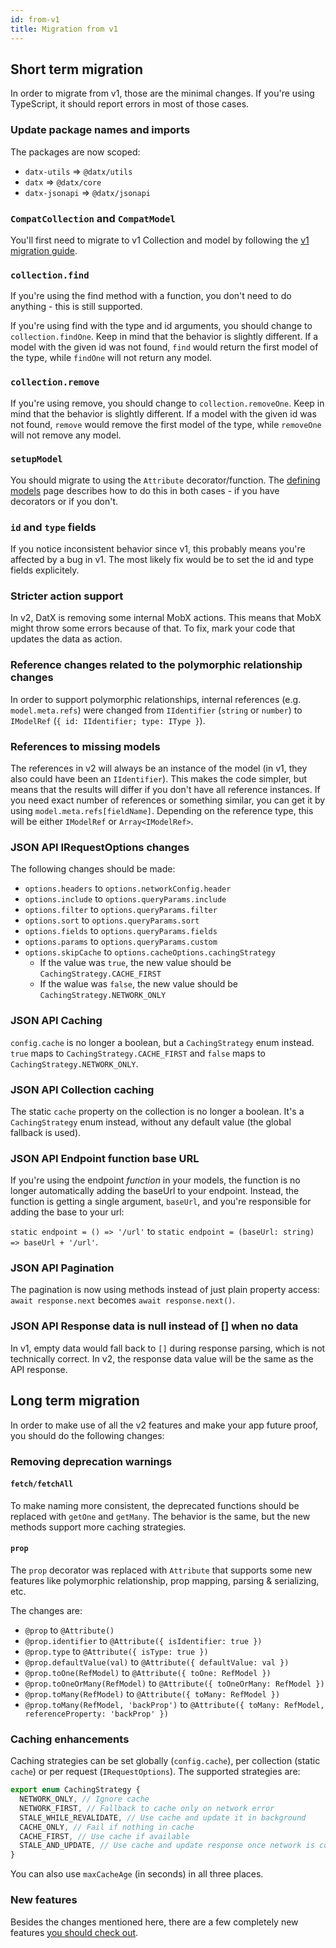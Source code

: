 ```yaml
---
id: from-v1
title: Migration from v1
---
```


## Short term migration

In order to migrate from v1, those are the minimal changes. If you're using TypeScript, it should report errors in most of those cases.

### Update package names and imports

The packages are now scoped:

- `datx-utils` => `@datx/utils`
- `datx` => `@datx/core`
- `datx-jsonapi` => `@datx/jsonapi`

### `CompatCollection` and `CompatModel`

You'll first need to migrate to v1 Collection and model by following the [v1 migration guide](https://datx.dev/docs/migration-guide/mobx-collection-store).

### `collection.find`

If you're using the find method with a function, you don't need to do anything - this is still supported.

If you're using find with the type and id arguments, you should change to `collection.findOne`. Keep in mind that the behavior is slightly different. If a model with the given id was not found, `find` would return the first model of the type, while `findOne` will not return any model.

### `collection.remove`

If you're using remove, you should change to `collection.removeOne`. Keep in mind that the behavior is slightly different. If a model with the given id was not found, `remove` would remove the first model of the type, while `removeOne` will not remove any model.

### `setupModel`

You should migrate to using the `Attribute` decorator/function. The [defining models](../defining-models) page describes how to do this in both cases - if you have decorators or if you don't.

### `id` and `type` fields

If you notice inconsistent behavior since v1, this probably means you're affected by a bug in v1. The most likely fix would be to set the id and type fields explicitely.

### Stricter action support

In v2, DatX is removing some internal MobX actions. This means that MobX might throw some errors because of that. To fix, mark your code that updates the data as action.

### Reference changes related to the polymorphic relationship changes

In order to support polymorphic relationships, internal references (e.g. `model.meta.refs`) were changed from `IIdentifier` (`string` or `number`) to `IModelRef` (`{ id: IIdentifier; type: IType }`).

### References to missing models

The references in v2 will always be an instance of the model (in v1, they also could have been an `IIdentifier`). This makes the code simpler, but means that the results will differ if you don't have all reference instances. If you need exact number of references or something similar, you can get it by using `model.meta.refs[fieldName]`. Depending on the reference type, this will be either `IModelRef` or `Array<IModelRef>`.

### JSON API IRequestOptions changes

The following changes should be made:

- `options.headers` to `options.networkConfig.header`
- `options.include` to `options.queryParams.include`
- `options.filter` to `options.queryParams.filter`
- `options.sort` to `options.queryParams.sort`
- `options.fields` to `options.queryParams.fields`
- `options.params` to `options.queryParams.custom`
- `options.skipCache` to `options.cacheOptions.cachingStrategy`
  - If the value was `true`, the new value should be `CachingStrategy.CACHE_FIRST`
  - If the walue was `false`, the new value should be `CachingStrategy.NETWORK_ONLY`

### JSON API Caching

`config.cache` is no longer a boolean, but a `CachingStrategy` enum instead. `true` maps to `CachingStrategy.CACHE_FIRST` and `false` maps to `CachingStrategy.NETWORK_ONLY`.

### JSON API Collection caching

The static `cache` property on the collection is no longer a boolean. It's a `CachingStrategy` enum instead, without any default value (the global fallback is used).

### JSON API Endpoint function base URL

If you're using the endpoint _function_ in your models, the function is no longer automatically adding the baseUrl to your endpoint. Instead, the function is getting a single argument, `baseUrl`, and you're responsible for adding the base to your url:

`static endpoint = () => '/url'` to `static endpoint = (baseUrl: string) => baseUrl + '/url'`.

### JSON API Pagination

The pagination is now using methods instead of just plain property access: `await response.next` becomes `await response.next()`.

### JSON API Response data is null instead of [] when no data

In v1, empty data would fall back to `[]` during response parsing, which is not technically correct. In v2, the response data value will be the same as the API response.

## Long term migration

In order to make use of all the v2 features and make your app future proof, you should do the following changes:

### Removing deprecation warnings

#### `fetch/fetchAll`

To make naming more consistent, the deprecated functions should be replaced with `getOne` and `getMany`. The behavior is the same, but the new methods support more caching strategies.

#### `prop`

The `prop` decorator was replaced with `Attribute` that supports some new features like polymorphic relationship, prop mapping, parsing & serializing, etc.

The changes are:

- `@prop` to `@Attribute()`
- `@prop.identifier` to `@Attribute({ isIdentifier: true })`
- `@prop.type` to `@Attribute({ isType: true })`
- `@prop.defaultValue(val)` to `@Attribute({ defaultValue: val })`
- `@prop.toOne(RefModel)` to `@Attribute({ toOne: RefModel })`
- `@prop.toOneOrMany(RefModel)` to `@Attribute({ toOneOrMany: RefModel })`
- `@prop.toMany(RefModel)` to `@Attribute({ toMany: RefModel })`
- `@prop.toMany(RefModel, 'backProp')` to `@Attribute({ toMany: RefModel, referenceProperty: 'backProp' })`

### Caching enhancements

Caching strategies can be set globally (`config.cache`), per collection (static `cache`) or per request (`IRequestOptions`). The supported strategies are:

```typescript
export enum CachingStrategy {
  NETWORK_ONLY, // Ignore cache
  NETWORK_FIRST, // Fallback to cache only on network error
  STALE_WHILE_REVALIDATE, // Use cache and update it in background
  CACHE_ONLY, // Fail if nothing in cache
  CACHE_FIRST, // Use cache if available
  STALE_AND_UPDATE, // Use cache and update response once network is complete
}
```

You can also use `maxCacheAge` (in seconds) in all three places.

### New features

Besides the changes mentioned here, there are a few completely new features [you should check out](./whats-new).
